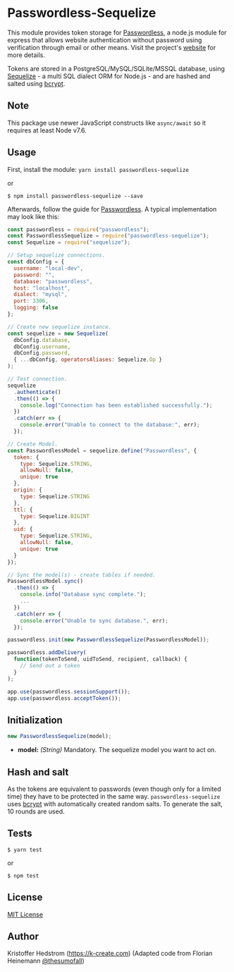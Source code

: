 # Passwordless-Sequelize

This module provides token storage for [Passwordless](https://github.com/florianheinemann/passwordless), a node.js module for express that allows website authentication without password using verification through email or other means. Visit the project's [website](https://passwordless.net) for more details.

Tokens are stored in a PostgreSQL/MySQL/SQLite/MSSQL database, using [Sequelize](https://github.com/sequelize/sequelize) - a multi SQL dialect ORM for Node.js - and are hashed and salted using [bcrypt](https://github.com/ncb000gt/node.bcrypt.js/).

## Note

This package use newer JavaScript constructs like `async/await` so it requires at least Node v7.6.

## Usage

First, install the module:
`yarn install passwordless-sequelize`

or

`$ npm install passwordless-sequelize --save`

Afterwards, follow the guide for [Passwordless](https://github.com/florianheinemann/passwordless). A typical implementation may look like this:

```javascript
const passwordless = require("passwordless");
const PasswordlessSequelize = require("passwordless-sequelize");
const Sequelize = require("sequelize");

// Setup sequelize connections.
const dbConfig = {
  username: "local-dev",
  password: "",
  database: "passwordless",
  host: "localhost",
  dialect: "mysql",
  port: 3306,
  logging: false
};

// Create new sequelize instance.
const sequelize = new Sequelize(
  dbConfig.database,
  dbConfig.username,
  dbConfig.password,
  { ...dbConfig, operatorsAliases: Sequelize.Op }
);

// Test connection.
sequelize
  .authenticate()
  .then(() => {
    console.log("Connection has been established successfully.");
  })
  .catch(err => {
    console.error("Unable to connect to the database:", err);
  });

// Create Model.
const PasswordlessModel = sequelize.define("Passwordless", {
  token: {
    type: Sequelize.STRING,
    allowNull: false,
    unique: true
  },
  origin: {
    type: Sequelize.STRING
  },
  ttl: {
    type: Sequelize.BIGINT
  },
  uid: {
    type: Sequelize.STRING,
    allowNull: false,
    unique: true
  }
});

// Sync the model(s) - create tables if needed.
PasswordlessModel.sync()
  .then(() => {
    console.info("Database sync complete.");
    ...
  })
  .catch(err => {
    console.error("Unable to sync database.", err);
  });

passwordless.init(new PasswordlessSequelize(PasswordlessModel));

passwordless.addDelivery(
  function(tokenToSend, uidToSend, recipient, callback) {
    // Send out a token
  }
);

app.use(passwordless.sessionSupport());
app.use(passwordless.acceptToken());
```

## Initialization

```javascript
new PasswordlessSequelize(model);
```

* **model:** _(String)_ Mandatory. The sequelize model you want to act on.

## Hash and salt

As the tokens are equivalent to passwords (even though only for a limited time) they have to be protected in the same way. `passwordless-sequelize` uses [bcrypt](https://github.com/ncb000gt/node.bcrypt.js/) with automatically created random salts. To generate the salt, 10 rounds are used.

## Tests

`$ yarn test`

or

`$ npm test`

## License

[MIT License](http://opensource.org/licenses/MIT)

## Author

Kristoffer Hedstrom (https://k-create.com) (Adapted code from Florian Heinemann [@thesumofall](http://twitter.com/thesumofall/))
